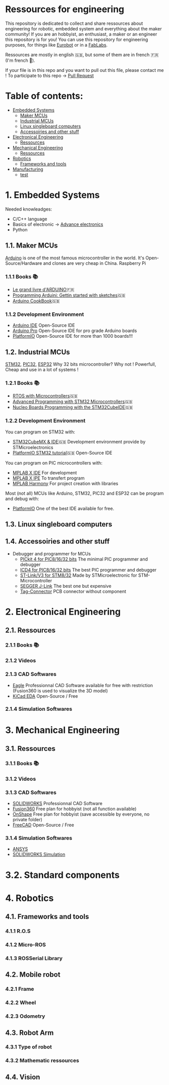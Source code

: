 Ressources for engineering 
==========================

This repository is dedicated to collect and share ressources about engineering for robotic, embedded system and everything about the maker community!
If you are an hobbyist, an enthusiast, a maker or an engineer this repository is for you!
You can use this repository for engineering purposes, for things like [Eurobot](https://www.eurobot.org/) or in a [FabLabs](https://www.fablabs.io/).

Ressources are mostly in english :gb:, but some of them are in french :fr: (I'm french 🙂).

If your file is in this repo and you want to pull out this file, please contact me !
To participate to this repo -> [Pull Request](https://github.com/CorentinLAMY/Engineering-ressources/pulls)

Table of contents:
=================

* [Embedded Systems](#1-embedded-systems)
  * [Maker MCUs](#11-maker-mcus)
  * [Industrial MCUs](#12-industrial-mcus)
  * [Linux singleboard computers](#13-linux-singleboard-computers)
  * [Accessoiries and other stuff](#14-accessoiries-and-other-stuff)
* [Electronical Engineering](#2-electronical-engineering)
  * [Ressources](#21-ressources)
* [Mechanical Engineering](#3-mechanical-engineering)
  * [Ressources](#31-ressources)
* [Robotics](#4-robotics)
  * [Frameworks and tools](#41-frameworks-and-tools)
* [Manufacturing](#5-manufacturing)
  * [test](#test)

# 1. Embedded Systems
Needed knowleadges: 
- C/C++ language 
- Basics of electronic -> [Advance electronics](#2-electronical-engineering)
- Python


## 1.1. Maker MCUs
[Arduino](https://www.arduino.cc/) is one of the most famous microcontroller in the world. It's Open-Source/Hardware and clones are very cheap in China. Raspberry Pi 

### 1.1.1 Books :books:
* [Le grand livre d'ARDUINO](https://):fr:
* [Programming Arduini: Gettin started with sketches](https://):gb:
* [Arduino CookBook](https://):gb: 

### 1.1.2 Development Environment
* [Arduino IDE](http://...) Open-Source IDE
* [Arduino Pro](http://...) Open-Source IDE for pro grade Arduino boards
* [PlatformIO](http://...) Open-Source IDE for more than 1000 boards!!!

## 1.2. Industrial MCUs
[STM32](https://www.st.com/en/microcontrollers-microprocessors/stm32-32-bit-arm-cortex-mcus.html),
[PIC32](https://www.microchip.com/en-us/products/microcontrollers-and-microprocessors/32-bit-mcu),
[ESP32](https://www.espressif.com/en/products/socs/esp32)
Why 32 bits microcontroller? Why not ! Powerfull, Cheap and use in a lot of systems !

### 1.2.1 Books :books:
* [RTOS with Microcontrollers](http://...):gb:
* [Advanced Programming with STM32 Microcontrollers](http://...):gb:
* [Nucleo Boards Programming with the STM32CubeIDE](http://...):gb:

### 1.2.2 Development Environment
You can program on STM32 with:
* [STM32CubeMX & IDE](http://...):gb: Development environment provide by STMicroelectronics
* [PlatformIO STM32 tutorial](https://docs.platformio.org/en/latest/tutorials/ststm32/stm32cube_debugging_unit_testing.html#tutorial-stm32cube-debugging-unit-testing):gb: Open-Source IDE

You can program on PIC microcontrollers with:
* [MPLAB X IDE](https://) For development
* [MPLAB X IPE](https://) To transfert program
* [MPLAB Harmony](https://) For project creation with libraries

Most (not all) MCUs like Arduino, STM32, PIC32 and ESP32 can be program and debug with:
* [PlatformIO](https://...) One of the best IDE available for free.

## 1.3. Linux singleboard computers

## 1.4. Accessoiries and other stuff
* Debugger and programmer for MCUs
  * [PICkit 4 for PIC8/16/32 bits](https://) The minimal PIC programmer and debugger
  * [ICD4 for PIC8/16/32 bits](https://) The best PIC programmer and debugger
  * [ST-Link/V3 for STM8/32](https://) Made by STMicroelectronic for STM-Microcontroller
  * [SEGGER J-Link](https://) The best one but expensive
  * [Tag-Connector](https://) PCB connector without component


# 2. Electronical Engineering
## 2.1. Ressources
### 2.1.1 Books :books:
### 2.1.2 Videos
### 2.1.3 CAD Softwares
* [Eagle](http://...) Professionnal CAD Software available for free with restriction (Fusion360 is used to visualize the 3D model)
* [KiCad EDA](http://...) Open-Source / Free 

### 2.1.4 Simulation Softwares


# 3. Mechanical Engineering
## 3.1. Ressources
### 3.1.1 Books :books:
### 3.1.2 Videos
### 3.1.3 CAD Softwares
* [SOLIDWORKS](http://...) Professionnal CAD Software
* [Fusion360](http://...) Free plan for hobbyist (not all function available)
* [OnShape](http://...) Free plan for hobbyist (save accessible by everyone, no private folder)
* [FreeCAD](http://...) Open-Source / Free 

### 3.1.4 Simulation Softwares
* [ANSYS](https://)
* [SOLIDWORKS Simulation](https://)

# 3.2. Standard components


# 4. Robotics

## 4.1. Frameworks and tools
### 4.1.1 R.O.S
### 4.1.2 Micro-ROS
### 4.1.3 ROSSerial Library

## 4.2. Mobile robot
### 4.2.1 Frame
### 4.2.2 Wheel
### 4.2.3 Odometry

## 4.3. Robot Arm
### 4.3.1 Type of robot
### 4.3.2 Mathematic ressources

## 4.4. Vision


